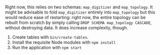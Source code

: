 Right now, this relies on two schemas: `map_digitizer` and `map_topology`. It
might be advisable to fold `map_digitizer` entirely into `map_topology` but
this would reduce ease of restarting: right now, the entire topology can be
rebuilt from scratch by simply calling `DROP SCHEMA map_topology CASCADE`,
without destroying data. It does increase complexity, though.

1. Create tables with `bin/create-tables`.
2. Install the requisite Node modules with `npm install`
3. Run the application with `npm start`
